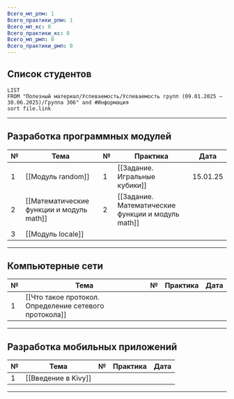 ```yaml
---
Всего_мп_рпм: 1
Всего_практики_рпм: 1
Всего_мп_кс: 0
Всего_практики_кс: 0
Всего_мп_рмп: 0
Всего_практики_рмп: 0
---
```

## Список студентов

```dataview
LIST
FROM "Полезный материал/Успеваемость/Успеваемость групп (09.01.2025 – 30.06.2025)/Группа 306" and #Информация 
sort file.link
```

---
## Разработка программных модулей

| №   | Тема                                     | №   | Практика                                          | Дата     |
| --- | ---------------------------------------- | --- | ------------------------------------------------- | -------- |
| 1   | [[Модуль random]]                        | 1   | [[Задание. Игральные кубики]]                     | 15.01.25 |
| 2   | [[Математические функции и модуль math]] | 2   | [[Задание. Математические функции и модуль math]] |          |
| 3   | [[Модуль locale]]                        |     |                                                   |          |

---
## Компьютерные сети

| №   | Тема                                                   | №   | Практика | Дата |
| --- | ------------------------------------------------------ | --- | -------- | ---- |
| 1   | [[Что такое протокол. Определение сетевого протокола]] |     |          |      |

---
## Разработка мобильных приложений

| №   | Тема                | №   | Практика | Дата |
| --- | ------------------- | --- | -------- | ---- |
| 1   | [[Введение в Kivy]] |     |          |      |

---
